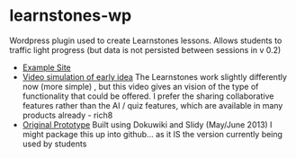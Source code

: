 learnstones-wp
================

Wordpress plugin used to create Learnstones lessons. Allows students to traffic light progress (but data is not persisted between sessions in v 0.2)

- <a href="http://ec2-54-216-102-133.eu-west-1.compute.amazonaws.com/wordpress" rel="nofollow">Example Site</a>
- <a href="http://screencast.com/t/9v1w0d7XsTEb" rel="nofollow">Video simulation of early idea</a> The Learnstones work slightly differently now (more simple) , but this video gives an vision of the type of functionality that could be offered. I prefer the sharing collaborative features rather than the AI / quiz features, which are available in many products already - rich8
- [Original Prototype](http://openk.net/dokuwiki/doku.php) Built using Dokuwiki and Slidy (May/June 2013) I might package this up into github... as it IS the version currently being used by students



